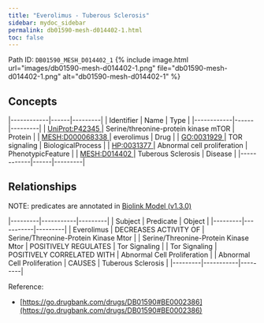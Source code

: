 ```yaml
---
title: "Everolimus - Tuberous Sclerosis"
sidebar: mydoc_sidebar
permalink: db01590-mesh-d014402-1.html
toc: false 
---
```



Path ID: `DB01590_MESH_D014402_1`
{% include image.html url="images/db01590-mesh-d014402-1.png" file="db01590-mesh-d014402-1.png" alt="db01590-mesh-d014402-1" %}

## Concepts

|------------|------|---------|
| Identifier | Name | Type    |
|------------|------|---------|
| <a href="https://identifiers.org/UniProt:P42345">UniProt:P42345 </a> | Serine/threonine-protein kinase mTOR | Protein |
| <a href="https://identifiers.org/MESH:D000068338">MESH:D000068338 </a> | everolimus | Drug |
| <a href="https://identifiers.org/GO:0031929">GO:0031929 </a> | TOR signaling | BiologicalProcess |
| <a href="https://identifiers.org/HP:0031377">HP:0031377 </a> | Abnormal cell proliferation | PhenotypicFeature |
| <a href="https://identifiers.org/MESH:D014402">MESH:D014402 </a> | Tuberous Sclerosis | Disease |
|------------|------|---------|

## Relationships


NOTE: predicates are annotated in <a href="https://github.com/biolink/biolink-model/releases/tag/v1.3.0">Biolink Model (v1.3.0)</a>

|---------|-----------|---------|
| Subject | Predicate | Object  |
|---------|-----------|---------|
| Everolimus | DECREASES ACTIVITY OF | Serine/Threonine-Protein Kinase Mtor |
| Serine/Threonine-Protein Kinase Mtor | POSITIVELY REGULATES | Tor Signaling |
| Tor Signaling | POSITIVELY CORRELATED WITH | Abnormal Cell Proliferation |
| Abnormal Cell Proliferation | CAUSES | Tuberous Sclerosis |
|---------|-----------|---------|

Reference: 
  - [https://go.drugbank.com/drugs/DB01590#BE0002386](https://go.drugbank.com/drugs/DB01590#BE0002386)
